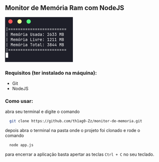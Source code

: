 ## Monitor de Memória Ram com NodeJS
<img src=".github/print.png">

### Requisitos (ter instalado na máquina):
* Git
* NodeJS


### Como usar:
abra seu terminal e digite o comando
``` sh
  git clone https://github.com/th1ag0-Zz/monitor-de-memoria.git
```

depois abra o terminal na pasta onde o projeto foi clonado e rode o comando

``` sh
  node app.js
```

para encerrar a aplicação basta apertar as teclas ``` Ctrl + C ``` no seu teclado.
